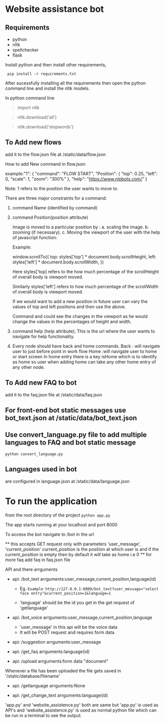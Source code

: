 # Website assistance bot

## Requirements
- python
- nltk
- spellchecker
- flask

Install python and then install other requirements,

` pip install -r requirements.txt`

After sucessfully installing all the requirements then open the python command line and install the nltk models.

In python command line

> import nltk

> nltk.download('all')

> nltk.download('stopwords')


## To Add new flows 

add it to the flow.json file at /static/data/flow.json 

How to add New command in flow.json:

example:"1": {
            "command": "FLOW START",
            "Position": {
                "top": 0.25,
                "left": 0,
                "scale": 1,
                "zoom": "300%"
            },
            "help": "https://www.nlpbots.com/"
        }

Note: 1 refers to the position the user wants to move to.

There are three major constraints for a command:
1. command Name (identified by command)

2. command Position(position attribute)

      Image is moved to a particular position by :
      a. scaling the image.
      b. zooming (if necessary).
      c. Moving the viewport of the user with the help of javascript function:

      Example:

      window.scrollTo({
            top: styles['top'] * document.body.scrollHeight,
            left: styles['left'] * document.body.scrollWidth,
          })

      Here styles['top] refers to the how much percentage of the scrollHeight of overall body is viewport moved.

      Similarly styles['left'] refers to how much percentage of the scrollWidth of overall body is viewport moved.

      If we would want to add a new position in future user can vary the values of top and left positions and then use the above.

      Command and could see the changes in the viewport as he would change the values in the percentages of height and width.

3. command help (help attribute);
    This is the url where the user wants to navigate for help functionality.

4. Every node should have back and home commands. 
      Back : will navigate user to just before point in work flow
      Home :will navigate user to home or start screen 
      In home entry there is a key isHome which is to identify as home so user when adding home can take any other home entry of any other node.

## To Add new FAQ to bot

add it to the faq.json file at /static/data/faq.json

## For front-end bot static messages use bot_text.json at /static/data/bot_text.json

## Use convert_language.py file to add multiple languages to FAQ and bot static message  

`python convert_language.py`

## Languages used in bot

 are configured in language.json at /static/data/language.json 

# To run the application 
from the root directory of the project
`python app.py`

The app starts running at your localhost and port 8000

To access the bot navigate to /bot in the url 

** this accepts GET request only with parameters 'user_message', 'current_position' 
current_position is the position at which user is and if the current_position is empty then by default it will take as home i.e 0
** for more faq add faq in faq.json file

API and there arrguments

* api: /bot_text  arrguments:user_message,current_position,language(id)

  * Eg. `Example http://127.0.0.1:8000/bot_text?user_message="select face entry"&current_position=1&language=1`

  * 'language' should be the id you get in the get request of 'getlanguage'

* api: /bot_voice  arrguments:user_message,current_position,language

  * 'user_message' in this api will be the voice data
  * It will be POST request and requires form data

* api: /suggestion  arrguments:user_message

* api: /get_faq  arrguments:language(id)

* api: /upload  arrguments:form data "document"

Whenever a file has been uploaded the file gets saved in '/static/database/filename'

* api: /getlanguage  arrguments:None

* api: /get_change_text  arrguments:language(id)


'app.py' and 'website_assistence.py' both are same but 'app.py' is used as API's and 'website_assistence.py' is used as normal python file which can be run in a terminal to see the output.